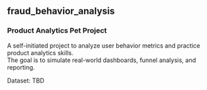 ## fraud_behavior_analysis
### Product Analytics Pet Project

A self-initiated project to analyze user behavior metrics and practice product analytics skills.  
The goal is to simulate real-world dashboards, funnel analysis, and reporting.

Dataset: TBD
